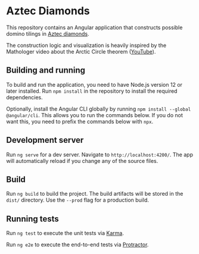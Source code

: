 # Aztec Diamonds

This repository contains an Angular application that constructs possible domino tilings in [Aztec diamonds](https://mathworld.wolfram.com/AztecDiamond.html).

The construction logic and visualization is heavily inspired by the Mathologer video about the Arctic Circle theorem ([YouTube](https://youtu.be/Yy7Q8IWNfHM)).

## Building and running
To build and run the application, you need to have Node.js version 12 or later installed. Run `npm install` in the repository to install the required dependencies.

Optionally, install the Angular CLI globally by running `npm install --global @angular/cli`. This allows you to run the commands below. If you do not want this,
you need to prefix the commands below with `npx`.

## Development server
Run `ng serve` for a dev server. Navigate to `http://localhost:4200/`. The app will automatically reload if you change any of the source files.

## Build
Run `ng build` to build the project. The build artifacts will be stored in the `dist/` directory. Use the `--prod` flag for a production build.

## Running tests
Run `ng test` to execute the unit tests via [Karma](https://karma-runner.github.io).

Run `ng e2e` to execute the end-to-end tests via [Protractor](http://www.protractortest.org/).
